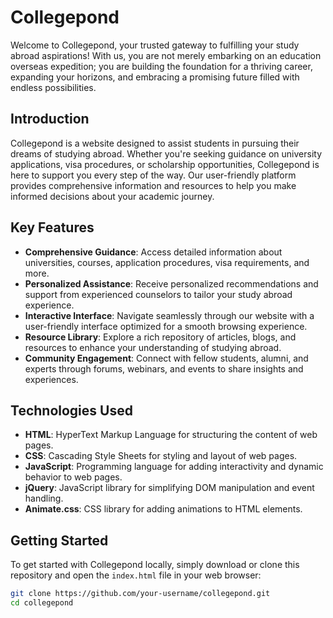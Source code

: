 # Collegepond

Welcome to Collegepond, your trusted gateway to fulfilling your study abroad aspirations! With us, you are not merely embarking on an education overseas expedition; you are building the foundation for a thriving career, expanding your horizons, and embracing a promising future filled with endless possibilities.

## Introduction

Collegepond is a website designed to assist students in pursuing their dreams of studying abroad. Whether you're seeking guidance on university applications, visa procedures, or scholarship opportunities, Collegepond is here to support you every step of the way. Our user-friendly platform provides comprehensive information and resources to help you make informed decisions about your academic journey.

## Key Features

- **Comprehensive Guidance**: Access detailed information about universities, courses, application procedures, visa requirements, and more.
- **Personalized Assistance**: Receive personalized recommendations and support from experienced counselors to tailor your study abroad experience.
- **Interactive Interface**: Navigate seamlessly through our website with a user-friendly interface optimized for a smooth browsing experience.
- **Resource Library**: Explore a rich repository of articles, blogs, and resources to enhance your understanding of studying abroad.
- **Community Engagement**: Connect with fellow students, alumni, and experts through forums, webinars, and events to share insights and experiences.

## Technologies Used

- **HTML**: HyperText Markup Language for structuring the content of web pages.
- **CSS**: Cascading Style Sheets for styling and layout of web pages.
- **JavaScript**: Programming language for adding interactivity and dynamic behavior to web pages.
- **jQuery**: JavaScript library for simplifying DOM manipulation and event handling.
- **Animate.css**: CSS library for adding animations to HTML elements.

## Getting Started

To get started with Collegepond locally, simply download or clone this repository and open the `index.html` file in your web browser:

```bash
git clone https://github.com/your-username/collegepond.git
cd collegepond
